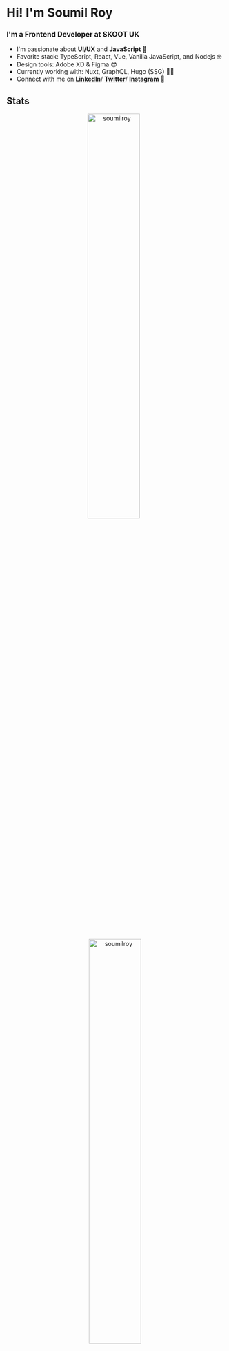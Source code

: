 
# Hi! I'm Soumil Roy
### I'm a **Frontend Developer** at **SKOOT UK**

- I'm passionate about **UI/UX** and **JavaScript** :star_struck:
- Favorite stack: TypeScript, React, Vue, Vanilla JavaScript, and Nodejs :nerd_face:
- Design tools: Adobe XD & Figma :sunglasses:
- Currently working with: Nuxt, GraphQL, Hugo (SSG) :surfing_man:
- Connect with me on **[LinkedIn]**/ **[Twitter]**/ **[Instagram]** :wave:

## Stats
<p align="center">
<img width="49%" src="https://github-readme-streak-stats.herokuapp.com/?user=soumilroy&theme=dark&hide_border=true&include_all_commits=true" alt="soumilroy" /> &nbsp; <img width="49%" src="https://github-readme-stats.vercel.app/api/top-langs?username=soumilroy&count_private=true&show_icons=true&theme=dark&title_color=ff8000&text_color=ffffff&locale=en&layout=compact&hide_border=true" alt="soumilroy" />  
</p>

[linkedin]: https://www.linkedin.com/in/soumilroy "LinkedIn"
[twitter]: https://twitter.com/soumilroy "Twitter"
[instagram]: https://www.instagram.com/soumilroy/ "Instagram"
[blog]: http://soumilroy.com/ "Blog"
